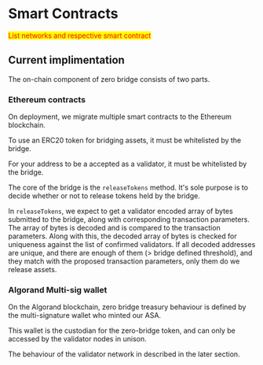 # Smart Contracts

<mark style="color:red;">List networks and respective smart contract</mark>

## Current implimentation

The on-chain component of zero bridge consists of two parts.

### Ethereum contracts

On deployment, we migrate multiple smart contracts to the Ethereum blockchain.

To use an ERC20 token for bridging assets, it must be whitelisted by the bridge.

For your address to be a accepted as a validator, it must be whitelisted by the bridge.

The core of the bridge is the `releaseTokens` method. It's sole purpose is to decide whether or not to release tokens held by the bridge.

In `releaseTokens`, we expect to get a validator encoded array of bytes submitted to the bridge, along with corresponding transaction parameters. The array of bytes is decoded and is compared to the transaction parameters. Along with this, the decoded array of bytes is checked for uniqueness against the list of confirmed validators. If all decoded addresses are unique, and there are enough of them (> bridge defined threshold), and they match with the proposed transaction parameters, only them do we release assets.

### Algorand Multi-sig wallet

On the Algorand blockchain, zero bridge treasury behaviour is defined by the multi-signature wallet who minted our ASA. 

This wallet is the custodian for the zero-bridge token, and can only be accessed by the validator nodes in unison.

The behaviour of the validator network in described in the later section.
